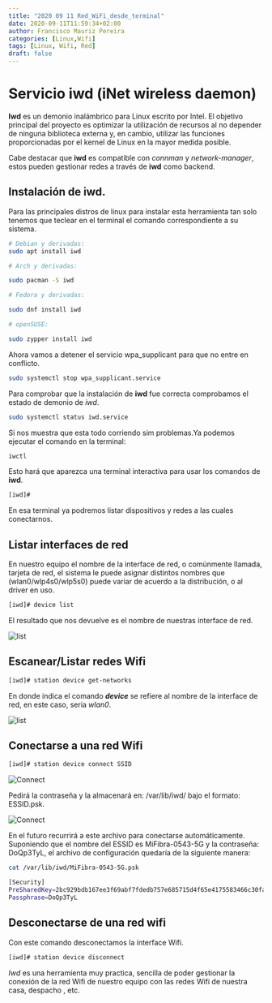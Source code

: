 ```yaml
---
title: "2020 09 11 Red_WiFi_desde_terminal"
date: 2020-09-11T11:59:34+02:00
author: Francisco Mauriz Pereira
categories: [Linux,Wifi]
tags: [Linux, Wifi, Red]
draft: false
---
```


# Servicio iwd (iNet wireless daemon)

**Iwd** es un demonio inalámbrico para Linux escrito por Intel. El objetivo principal del proyecto es optimizar la utilización de recursos al no depender de ninguna biblioteca externa y, en cambio, utilizar las funciones proporcionadas por el kernel de Linux en la mayor medida posible.

Cabe destacar que **iwd** es compatible con *connman* y *network-manager*, estos pueden gestionar redes a través de **iwd** como backend.

## Instalación de iwd.

Para las principales distros de linux para instalar esta herramienta tan solo tenemos que teclear en el terminal el comando correspondiente a su sistema.

```bash
# Debian y derivadas:
sudo apt install iwd

# Arch y derivadas:

sudo pacman -S iwd

# Fedora y derivadas:

sudo dnf install iwd

# openSUSE:

sudo zypper install iwd
```

Ahora vamos a detener el servicio wpa_supplicant para que no entre en conflicto.

```bash
sudo systemctl stop wpa_supplicant.service
```

Para comprobar que la instalación de **iwd** fue correcta comprobamos el estado de demonio de *iwd*.

```bash
sudo systemctl status iwd.service
```

Si nos muestra que esta todo corriendo sim problemas.Ya podemos ejecutar el comando en la terminal:

```bash
iwctl
```

Esto hará que aparezca una terminal interactiva para usar los comandos de **iwd**.

```bash
[iwd]#
```

En esa terminal ya podremos listar dispositivos y redes a las cuales conectarnos.

## Listar interfaces de red

En nuestro equipo el nombre de la interface de red, o comúnmente llamada, tarjeta de red, el sistema le puede asignar distintos nombres que (wlan0/wlp4s0/wlp5s0) puede variar de acuerdo a la distribución, o al driver en uso.

```bash
[iwd]# device list
```

El resultado que nos devuelve es el nombre de nuestras interface de red.

![list](/EnguedellarOs/images/wifi_listar01.jpg)


## Escanear/Listar redes Wifi


```bash 
[iwd]# station device get-networks
```

En donde indica el comando _**device**_ se refiere al nombre de la interface de red, en este caso, seria *wlan0*.

![list](/EnguedellarOs/images/wifi_scan02.jpg)

## Conectarse a una red Wifi

```bash
[iwd]# station device connect SSID
```

![Connect](/EnguedellarOs/images/wifi_connect01.jpg)

Pedirá la contraseña y la almacenará en: /var/lib/iwd/ bajo el formato: ESSID.psk.

![Connect](/EnguedellarOs/images/wifi_connect02.jpg)

En el futuro recurrirá a este archivo para conectarse automáticamente. Suponiendo que el nombre del ESSID es MiFibra-0543-5G y la contraseña: DoQp3TyL, el archivo de configuración quedaría de la siguiente manera:

```bash
cat /var/lib/iwd/MiFibra-0543-5G.psk

[Security]
PreSharedKey=2bc929bdb167ee3f69abf7fdedb757e685715d4f65e4175583466c30fa2cf34c
Passphrase=DoQp3TyL
```

## Desconectarse de una red wifi

Con este comando desconectamos la interface Wifi.

```bash
[iwd]# station device disconnect
```

*Iwd* es una herramienta muy practica, sencilla de poder gestionar la conexión de la red Wifi de nuestro equipo con las redes Wifi de nuestra casa, despacho , etc.